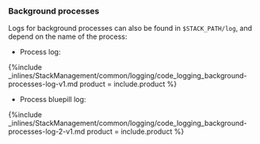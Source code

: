 


### Background processes

Logs for background processes can also be found in `$STACK_PATH/log`, and depend on the name of the process:

*   Process log: 

{%include _inlines/StackManagement/common/logging/code_logging_background-processes-log-v1.md  product = include.product %}




*   Process bluepill log: 

{%include _inlines/StackManagement/common/logging/code_logging_background-processes-log-2-v1.md  product = include.product %}




